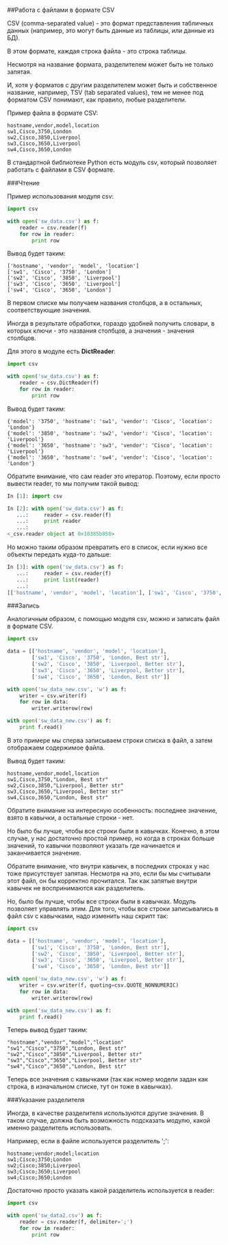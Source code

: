 ##Работа с файлами в формате CSV

CSV (comma-separated value) - это формат представления табличных данных (например, это могут быть данные из таблицы, или данные из БД).

В этом формате, каждая строка файла - это строка таблицы.

Несмотря на название формата, разделителем может быть не только запятая.

И, хотя у форматов с другим разделителем может быть и собственное название, например, TSV (tab separated values), тем не менее под форматом CSV понимают, как правило, любые разделители.


Пример файла в формате CSV:
```
hostname,vendor,model,location
sw1,Cisco,3750,London
sw2,Cisco,3850,Liverpool
sw3,Cisco,3650,Liverpool
sw4,Cisco,3650,London
```

В стандартной библиотеке Python есть модуль csv, который позволяет работать с файлами в CSV формате.

###Чтение


Пример использования модуля csv:
```python
import csv

with open('sw_data.csv') as f:
    reader = csv.reader(f)
    for row in reader:
        print row
```

Вывод будет таким:
```
['hostname', 'vendor', 'model', 'location']
['sw1', 'Cisco', '3750', 'London']
['sw2', 'Cisco', '3850', 'Liverpool']
['sw3', 'Cisco', '3650', 'Liverpool']
['sw4', 'Cisco', '3650', 'London']
```

В первом списке мы получаем названия столбцов, а в остальных, соответствующие значения.

Иногда в результате обработки, гораздо удобней получить словари, в которых ключи - это названия столбцов, а значения - значения столбцов.

Для этого в модуле есть __DictReader__:
```python
import csv

with open('sw_data.csv') as f:
    reader = csv.DictReader(f)
    for row in reader:
        print row
```

Вывод будет таким:
```
{'model': '3750', 'hostname': 'sw1', 'vendor': 'Cisco', 'location': 'London'}
{'model': '3850', 'hostname': 'sw2', 'vendor': 'Cisco', 'location': 'Liverpool'}
{'model': '3650', 'hostname': 'sw3', 'vendor': 'Cisco', 'location': 'Liverpool'}
{'model': '3650', 'hostname': 'sw4', 'vendor': 'Cisco', 'location': 'London'}
```

Обратите внимание, что сам reader это итератор. Поэтому, если просто вывести reader, то мы получим такой вывод:
```python
In [1]: import csv

In [2]: with open('sw_data.csv') as f:
   ...:     reader = csv.reader(f)
   ...:     print reader
   ...:
<_csv.reader object at 0x10385b050>
```

Но можно таким образом превратить его в список, если нужно все объекты передать куда-то дальше:
```python
In [3]: with open('sw_data.csv') as f:
   ...:     reader = csv.reader(f)
   ...:     print list(reader)
   ...:
[['hostname', 'vendor', 'model', 'location'], ['sw1', 'Cisco', '3750', 'London'], ['sw2', 'Cisco', '3850', 'Liverpool'], ['sw3', 'Cisco', '3650', 'Liverpool'], ['sw4', 'Cisco', '3650', 'London']]
```

###Запись

Аналогичным образом, с помощью модуля csv, можно и записать файл в формате CSV.

```python
import csv

data = [['hostname', 'vendor', 'model', 'location'],
        ['sw1', 'Cisco', '3750', 'London, Best str'],
        ['sw2', 'Cisco', '3850', 'Liverpool, Better str'],
        ['sw3', 'Cisco', '3650', 'Liverpool, Better str'],
        ['sw4', 'Cisco', '3650', 'London, Best str']]

with open('sw_data_new.csv', 'w') as f:
    writer = csv.writer(f)
    for row in data:
        writer.writerow(row)

with open('sw_data_new.csv') as f:
    print f.read()
```

В это примере мы сперва записываем строки списка в файл, а затем отображаем содержимое файла.

Вывод будет таким:
```
hostname,vendor,model,location
sw1,Cisco,3750,"London, Best str"
sw2,Cisco,3850,"Liverpool, Better str"
sw3,Cisco,3650,"Liverpool, Better str"
sw4,Cisco,3650,"London, Best str"
```

Обратите внимание на интересную особенность: последнее значение, взято в кавычки, а остальные строки - нет.

Но было бы лучше, чтобы все строки были в кавычках. Конечно, в этом случае, у нас достаточно простой пример, но когда в строках больше значений, то кавычки позволяют указать где начинается и заканчивается значение.

Обратите внимание, что внутри кавычек, в последних строках у нас тоже присутствует запятая. Несмотря на это, если бы мы считывали этот файл, он бы корректно прочитался. Так как запятые внутри кавычек не воспринимаются как разделитель.

Но, было бы лучше, чтобы все строки были в кавычках. Модуль позволяет управлять этим. Для того, чтобы все строки записывались в файл csv с кавычками, надо изменить наш скрипт так:
```python
import csv

data = [['hostname', 'vendor', 'model', 'location'],
        ['sw1', 'Cisco', '3750', 'London, Best str'],
        ['sw2', 'Cisco', '3850', 'Liverpool, Better str'],
        ['sw3', 'Cisco', '3650', 'Liverpool, Better str'],
        ['sw4', 'Cisco', '3650', 'London, Best str']]

with open('sw_data_new.csv', 'w') as f:
    writer = csv.writer(f, quoting=csv.QUOTE_NONNUMERIC)
    for row in data:
        writer.writerow(row)

with open('sw_data_new.csv') as f:
    print f.read()
```

Теперь вывод будет таким:
```
"hostname","vendor","model","location"
"sw1","Cisco","3750","London, Best str"
"sw2","Cisco","3850","Liverpool, Better str"
"sw3","Cisco","3650","Liverpool, Better str"
"sw4","Cisco","3650","London, Best str"
```

Теперь все значения с кавычками (так как номер модели задан как строка, в изначальном списке, тут он тоже в кавычках).

###Указание разделителя

Иногда, в качестве разделителя используются другие значения. В таком случае, должна быть возможность подсказать модулю, какой именно разделитель использовать.

Например, если в файле используется разделитель ';':
```
hostname;vendor;model;location
sw1;Cisco;3750;London
sw2;Cisco;3850;Liverpool
sw3;Cisco;3650;Liverpool
sw4;Cisco;3650;London
```

Достаточно просто указать какой разделитель используется в reader:
```python
import csv

with open('sw_data2.csv') as f:
    reader = csv.reader(f, delimiter=';')
    for row in reader:
        print row
```
